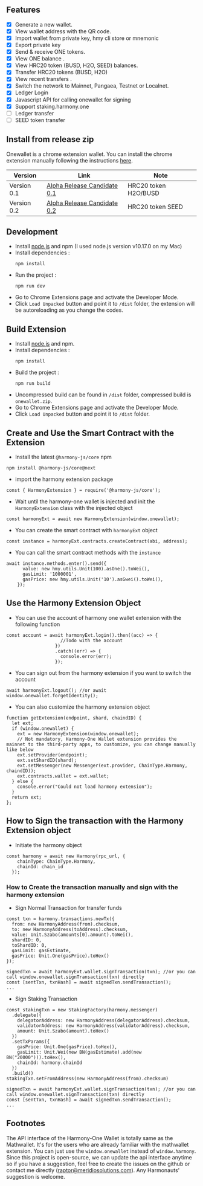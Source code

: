 
## Features
- [x] Generate a new wallet.
- [x] View wallet address with the QR code.
- [x] Import wallet from private key, hmy cli store or mnemonic
- [x] Export private key  
- [x] Send & receive ONE tokens.
- [x] View ONE balance .
- [x] View HRC20 token (BUSD, H2O, SEED) balances.
- [x] Transfer HRC20 tokens (BUSD, H2O)
- [x] View recent transfers .
- [x] Switch the network to Mainnet, Pangaea, Testnet or Localnet.
- [x] Ledger Login
- [x] Javascript API for calling onewallet for signing 
- [x] Support staking.harmony.one  
- [ ] Ledger transfer
- [ ] SEED token transfer

## Install from release zip

Onewallet is a chrome extension wallet. You can install the chrome extension manually following the instructions [here](https://www.cnet.com/how-to/how-to-install-chrome-extensions-manually/). 

| Version        | Link | Note | 
| -------------- | ------------- | ------------- |
| Version 0.1 | [Alpha Release Candidate 0.1 ](https://github.com/harmony-one/onewallet/raw/master/release/onewallet_alpha0.1.zip)| HRC20 token H2O/BUSD | 
| Version 0.2 | [Alpha Release Candidate 0.2 ](https://github.com/harmony-one/onewallet/raw/master/release/onewallet_alpha0.2.zip)| HRC20 token SEED |

## Development 

* Install [node.js](https://nodejs.org/) and npm (I used node.js version v10.17.0 on my Mac)
* Install dependencies :
  ```
  npm install
  ```
* Run the project :
  ```
  npm run dev
  ```
* Go to Chrome Extensions page and activate the Developer Mode.
* Click `Load Unpacked` button and point it to `/dist` folder, the extension will be autoreloading as you change the codes.


 
## Build Extension

* Install [node.js](https://nodejs.org/) and npm. 
* Install dependencies :
  ```
  npm install
  ```
* Build the project :
  ```
  npm run build
  ```
* Uncompressed build can be found in `/dist` folder, compressed build is `onewallet.zip`.
* Go to Chrome Extensions page and activate the Developer Mode.
* Click `Load Unpacked` button and point it to `/dist` folder.

## Create and Use the Smart Contract with the Extension

* Install the latest `@harmony-js/core` npm
```
npm install @harmony-js/core@next
```
* import the harmony extension package
```
const { HarmonyExtension } = require('@harmony-js/core');
```
* Wait until the harmony-one wallet is injected and init the `HarmonyExtension` class with the injected object
```
const harmonyExt = await new HarmonyExtension(window.onewallet);
```
* You can create the smart contract with `harmonyExt` object
```
const instance = harmonyExt.contracts.createContract(abi, address);
```
* You can call the smart contract methods with the `instance`
```
await instance.methods.enter().send({
      value: new hmy.utils.Unit(100).asOne().toWei(),
      gasLimit: '1000001',
      gasPrice: new hmy.utils.Unit('10').asGwei().toWei(),
    });
```

## Use the Harmony Extension Object
* You can use the account of harmony one wallet extension with the following function
```
const account = await harmonyExt.login().then((acc) => {
                    //Todo with the account
                  })
                  .catch((err) => {
                    console.error(err);
                  });
```
* You can sign out from the harmony extension if you want to switch the account
```
await harmonyExt.logout(); //or await window.onewallet.forgetIdentity();
```
* You can also customize the harmony extension object
```
function getExtension(endpoint, shard, chaindID) {
  let ext;
  if (window.onewallet) {
    ext = new HarmonyExtension(window.onewallet);
    // Not mandatory, Harmony-One Wallet extension provides the mainnet to the third-party apps, to customize, you can change manually like below
    ext.setProvider(endpoint);
    ext.setShardID(shard);
    ext.setMessenger(new Messenger(ext.provider, ChainType.Harmony, chaindID));
    ext.contracts.wallet = ext.wallet;
  } else {
    console.error("Could not load harmony extension");
  }
  return ext;
};
```
## How to Sign the transaction with the Harmony Extension object
* Initiate the harmony object
```
const harmony = await new Harmony(rpc_url, {
    chainType: ChainType.Harmony,
    chainId: chain_id
  });
```
### How to Create the transaction manually and sign with the harmony extension
* Sign Normal Transaction for transfer funds
```
const txn = harmony.transactions.newTx({
  from: new HarmonyAddress(from).checksum,
  to: new HarmonyAddress(toAddress).checksum,
  value: Unit.Szabo(amounts[0].amount).toWei(),
  shardID: 0,
  toShardID: 0,
  gasLimit: gasEstimate,
  gasPrice: Unit.One(gasPrice).toHex()
});

signedTxn = await harmonyExt.wallet.signTransaction(txn); //or you can call window.onewallet.signTransaction(txn) directly
const [sentTxn, txnHash] = await signedTxn.sendTransaction();
...
```
* Sign Staking Transaction
```
const stakingTxn = new StakingFactory(harmony.messenger)
  .delegate({
    delegatorAddress: new HarmonyAddress(delegatorAddress).checksum,
    validatorAddress: new HarmonyAddress(validatorAddress).checksum,
    amount: Unit.Szabo(amount).toHex()
  })
  .setTxParams({
    gasPrice: Unit.One(gasPrice).toHex(),
    gasLimit: Unit.Wei(new BN(gasEstimate).add(new BN("20000"))).toHex(),
    chainId: harmony.chainId
  })
  .build()
stakingTxn.setFromAddress(new HarmonyAddress(from).checksum)

signedTxn = await harmonyExt.wallet.signTransaction(txn); //or you can call window.onewallet.signTransaction(txn) directly
const [sentTxn, txnHash] = await signedTxn.sendTransaction();
...
```

## Footnotes
The API interface of the Harmony-One Wallet is totally same as the Mathwallet. It's for the users who are already familiar with the mathwallet extension. You can just use the `window.onewallet` instead of `window.harmony`. Since this project is open-source, we can update the api interface anytime so if you have a suggestion, feel free to create the issues on the github or contact me directly (raptor@meridiosolutions.com). Any Harmonauts' suggestion is welcome.
